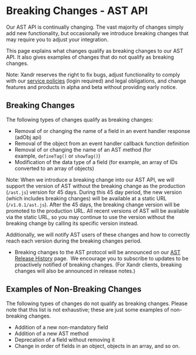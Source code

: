 

# Breaking Changes - AST API



Our AST API is continually changing. The vast majority of changes simply
add new functionality, but occasionally we introduce breaking
changes that may require you to adjust your integration.

This page explains what changes qualify as breaking changes to our AST
API. It also gives examples of changes that do not qualify as breaking
changes.



Note: Xandr
reserves the right to fix bugs, adjust functionality to comply with our
<a href="https://wiki.xandr.com/display/policies" class="xref"
target="_blank">service policies</a> (login required) and legal
obligations, and change features and products in alpha and beta without
providing early notice.





## Breaking Changes

The following types of changes qualify as breaking changes:

- Removal of or changing the name of a field in an event handler
  response (adObj api)
- Removal of the object from an event handler callback function
  definition
- Removal of or changing the name of an AST method (for
  example, `defineTag()` or `showTag()`)
- Modification of the data type of a field (for example, an array of IDs
  converted to an array of objects)



Note: When we introduce a breaking
change into our AST API, we will support the version of AST without the
breaking change as the production (`/ast.js`) version for 45 days.
During this 45 day period, the new version (which includes breaking
changes) will be available at a static URL (`/v1.0.1/ast.js`). After the
45 days, the breaking change version will be promoted to the production
URL. All recent versions of AST will be available via the static URL, so
you may continue to use the version without the breaking change by
calling its specific version instead.



Additionally, we will notify AST users of these changes and how to
correctly reach each version during the breaking changes period.

- Breaking changes to the AST protocol will be announced on
  our <a href="ast-release-history.html" class="xref">AST Release History</a> page.
   We encourage you to subscribe to updates to be proactively notified
  of breaking changes. (For Xandr clients,
  breaking changes will also be announced in release notes.)





## Examples of Non-Breaking Changes

The following types of changes do not qualify as breaking changes.
Please note that this list is not exhaustive; these are just some
examples of non-breaking changes.

- Addition of a new non-mandatory field
- Addition of a new AST method
- Deprecation of a field without removing it 
- Change in order of fields in an object, objects in an array, and so
  on.






